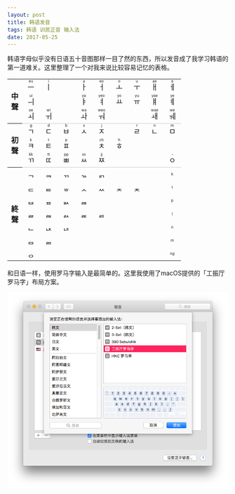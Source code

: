 ```yaml
---
layout: post
title: 韩语发音
tags: 韩语 训民正音 输入法
date: 2017-05-25
---
```


韩语字母似乎没有日语五十音图那样一目了然的东西，所以发音成了我学习韩语的第一道难关。这里整理了一个对我来说比较容易记忆的表格。

<style>
table.hangul {
  font-size: larger;
}
table.hangul th {
  padding-left: .5em;
  padding-right: .5em;
}
table.hangul tr.overline {
  border-top: 1px solid #ccc;
}
table.hangul td {
  width: 1.4em;
  text-align: center;
}
.small {
  font-size: 50%;
}
</style>

<table class="hangul" lang="kr">
<tr>
<th rowspan="3">中<br>聲</th>
  <td><ruby>ㅡ<rt>eu</rt></ruby></td>
  <td><ruby>ㅣ<rt>i</rt></ruby></td>
  <td></td>
  <td><ruby>ㅏ<rt>a</rt></ruby></td>
  <td><ruby>ㅓ<rt>eo</rt></ruby></td>
  <td><ruby>ㅗ<rt>o</rt></ruby></td>
  <td><ruby>ㅜ<rt>u</rt></ruby></td>
  <td><ruby>ㅐ<rt>ae</rt></ruby></td>
  <td><ruby>ㅔ<rt>e</rt></ruby></td>
</tr>
<tr>
  <td><ruby>ㅢ<rt>ui</rt></ruby></td>
  <td><ruby><rt></rt></ruby></td>
  <td></td>
  <td><ruby>ㅑ<rt>ya</rt></ruby></td>
  <td><ruby>ㅕ<rt>yeo</rt></ruby></td>
  <td><ruby>ㅛ<rt>yo</rt></ruby></td>
  <td><ruby>ㅠ<rt>yu</rt></ruby></td>
  <td><ruby>ㅒ<rt>yae</rt></ruby></td>
  <td><ruby>ㅖ<rt>ye</rt></ruby></td>
</tr>
<tr>
  <td><ruby>ㅚ<rt>oe</rt></ruby></td>
  <td><ruby>ㅟ<rt>wi</rt></ruby></td>
  <td></td>
  <td><ruby>ㅘ<rt>wa</rt></ruby></td>
  <td><ruby>ㅝ<rt>weo</rt></ruby></td>
  <td></td>
  <td></td>
  <td><ruby>ㅙ<rt>wae</rt></ruby></td>
  <td><ruby>ㅞ<rt>we</rt></ruby></td>
</tr>
<tr class="overline">
<th rowspan="3">初<br>聲</th>
<td><ruby>ㄱ<rt>g</rt></ruby></td>
<td><ruby>ㄷ<rt>d</rt></ruby></td>
<td><ruby>ㅂ<rt>b</rt></ruby></td>
<td><ruby>ㅅ<rt>s</rt></ruby></td>
<td><ruby>ㅈ<rt>j</rt></ruby></td>
<td></td>
<td><ruby>ㄹ<rt>r</rt></ruby></td>
<td><ruby>ㄴ<rt>n</rt></ruby></td>
<td><ruby>ㅁ<rt>m</rt></ruby></td>
</tr>
<tr>
<td><ruby>ㅋ<rt>k</rt></ruby></td>
<td><ruby>ㅌ<rt>t</rt></ruby></td>
<td><ruby>ㅍ<rt>p</rt></ruby></td>
<td></td>
<td><ruby>ㅊ<rt>ch</rt></ruby></td>
<td><ruby>ㅎ<rt>h</rt></ruby></td>
<td></td>
<td></td>
<td></td>
</tr>
<tr>
<td><ruby>ㄲ<rt>kk</rt></ruby></td>
<td><ruby>ㄸ<rt>tt</rt></ruby></td>
<td><ruby>ㅃ<rt>pp</rt></ruby></td>
<td><ruby>ㅆ<rt>ss</rt></ruby></td>
<td><ruby>ㅉ<rt>jj</rt></ruby></td>
<td></td>
<td></td>
<td></td>
<td><ruby>ㅇ<rt>-</rt></ruby></td>
</tr>
<tr class="overline">
<th rowspan="7">終<br>聲</th>
<td>ᆨ</td>
<td>ᆿ</td>
<td>ᆩ</td>
<td>ᆪ</td>
<td>ᆰ</td>
<td></td>
<td></td>
<td></td>
<td class="small">k</td>
</tr>
<tr>
<td>ᆮ</td>
<td>ᇀ</td>
<td>ᇂ</td>
<td>ᆺ</td>
<td>ᆻ</td>
<td>ᆽ</td>
<td>ᆾ</td>
<td></td>
<td class="small">t</td>
</tr>
<tr>
<td>ᆸ</td>
<td>ᇁ</td>
<td>ᆹ</td>
<td>ᆵ</td>
<td></td>
<td></td>
<td></td>
<td></td>
<td class="small">p</td>
</tr>
<tr>
<td>ᆯ</td>
<td>ᆲ</td>
<td>ᆳ</td>
<td>ᆴ</td>
<td>ᆶ</td>
<td></td>
<td></td>
<td></td>
<td class="small">l</td>
</tr>
<tr>
<td>ᆫ</td>
<td>ᆬ</td>
<td>ᆭ</td>
<td></td>
<td></td>
<td></td>
<td></td>
<td></td>
<td class="small">n</td>
</tr>
<tr>
<td>ᆷ</td>
<td>ᆱ</td>
<td></td>
<td></td>
<td></td>
<td></td>
<td></td>
<td></td>
<td class="small">m</td>
</tr>
<tr>
<td>ᆼ</td>
<td></td>
<td></td>
<td></td>
<td></td>
<td></td>
<td></td>
<td></td>
<td class="small">ng</td>
</tr>
</table>

和日语一样，使用罗马字输入是最简单的。这里我使用了macOS提供的「工振厅罗马字」布局方案。

![macOS的韩语输入法](/images/pictures/hangul-input.png)
